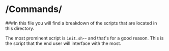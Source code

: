 # /Commands/

###In this file you will find a breakdown of the scripts that are located in this directory.

The most prominent script is `init.sh`-- and that's for a good reason.
This is the script that the end user will interface with the most.
